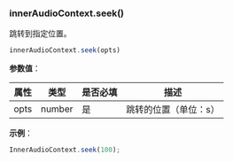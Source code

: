 ### innerAudioContext.seek()

跳转到指定位置。

```js
innerAudioContext.seek(opts)
```

**参数值**：

|属性|类型|是否必填|描述|
|-|-|-|-|
|opts|number|是|跳转的位置（单位：s）|

**示例**：

```js
InnerAudioContext.seek(100);
```
